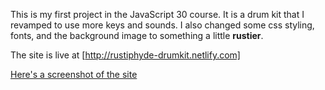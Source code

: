 This is my first project in the JavaScript 30 course. It is a drum kit that I revamped to use more keys and sounds. I also changed some css styling, fonts, and the background image to something a little **rustier**.

The site is live at [http://rustiphyde-drumkit.netlify.com]

[Here's a screenshot of the site](https://github.com/rustiphyde/rustiphyde.github.io/blob/master/Screenshot%20(8).png)